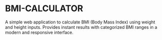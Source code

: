 # BMI-CALCULATOR
A simple web application to calculate BMI (Body Mass Index) using weight and height inputs. Provides instant results with categorized BMI ranges in a modern and responsive interface.
